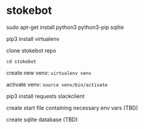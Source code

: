 # stokebot

sudo apt-get install python3 python3-pip sqlite

pip3 install virtualenv

clone stokebot repo

`cd stokebot`

create new venv: `virtualenv venv`

activate venv: `source venv/bin/activate`

pip3 install requests slackclient

create start file containing necessary env vars (TBD)

create sqlite database (TBD)
